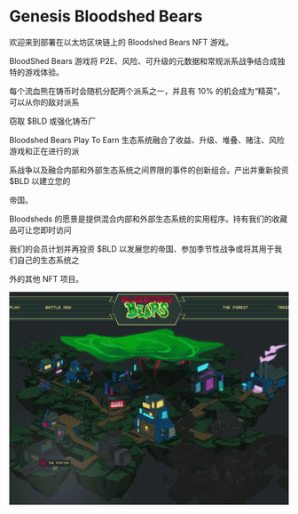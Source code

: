 # Genesis Bloodshed Bears

欢迎来到部署在以太坊区块链上的 Bloodshed Bears NFT 游戏。



BloodShed Bears 游戏将 P2E、风险、可升级的元数据和常规派系战争结合成独特的游戏体验。

每个流血熊在铸币时会随机分配两个派系之一，并且有 10% 的机会成为“精英”，可以从你的敌对派系

窃取 $BLD 或强化铸币厂



Bloodshed Bears Play To Earn 生态系统融合了收益、升级、堆叠、赌注、风险游戏和正在进行的派

系战争以及融合内部和外部生态系统之间界限的事件的创新组合。产出并重新投资 $BLD 以建立您的

帝国。



Bloodsheds 的愿景是提供混合内部和外部生态系统的实用程序。持有我们的收藏品可让您即时访问

我们的会员计划并再投资 $BLD 以发展您的帝国、参加季节性战争或将其用于我们自己的生态系统之

外的其他 NFT 项目。

![NFT](4244_new.PNG)
